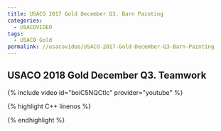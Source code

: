 ```yaml
---
title: USACO 2017 Gold December Q3. Barn Painting
categories:
  - USACOVIDEO
tags:
  - USACO Gold
permalink: //usacovideo/USACO-2017-Gold-December-Q3-Barn-Painting
---
```

  
## USACO 2018 Gold December Q3. Teamwork
  
{% include video id="boiC5NQCtlc" provider="youtube" %}
  
  
{% highlight C++ linenos %}
  
{% endhighlight %}  


